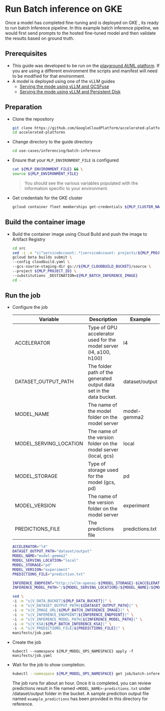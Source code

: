 # Run Batch inference on GKE

Once a model has completed fine-tuning and is deployed on GKE , its ready to run batch Inference pipeline.
In this example batch inference pipeline, we would first send prompts to the hosted fine-tuned model and then validate the results based on ground truth.

## Prerequisites

- This guide was developed to be run on the [playground AI/ML platform](/platforms/gke-aiml/playground/README.md). If you are using a different environment the scripts and manifest will need to be modified for that environment.
- A model is deployed using one of the vLLM guides
  - [Serving the mode using vLLM and GCSFuse](/use-cases/inferencing/serving/vllm/gcsfuse/README.md)
  - [Serving the mode using vLLM and Persistent Disk](/use-cases/inferencing/serving/vllm/persistent-disk/README.md)

## Preparation

- Clone the repository

  ```sh
  git clone https://github.com/GoogleCloudPlatform/accelerated-platforms && \
  cd accelerated-platforms
  ```

- Change directory to the guide directory

  ```sh
  cd use-cases/inferencing/batch-inference
  ```

- Ensure that your `MLP_ENVIRONMENT_FILE` is configured

  ```sh
  cat ${MLP_ENVIRONMENT_FILE} && \
  source ${MLP_ENVIRONMENT_FILE}
  ```

  > You should see the various variables populated with the information specific to your environment.

- Get credentials for the GKE cluster

  ```sh
  gcloud container fleet memberships get-credentials ${MLP_CLUSTER_NAME} --project ${MLP_PROJECT_ID}
  ```

## Build the container image

- Build the container image using Cloud Build and push the image to Artifact Registry

  ```sh
  cd src
  sed -i -e "s|^serviceAccount:.*|serviceAccount: projects/${MLP_PROJECT_ID}/serviceAccounts/${MLP_BUILD_GSA}|" cloudbuild.yaml
  gcloud beta builds submit \
  --config cloudbuild.yaml \
  --gcs-source-staging-dir gs://${MLP_CLOUDBUILD_BUCKET}/source \
  --project ${MLP_PROJECT_ID} \
  --substitutions _DESTINATION=${MLP_BATCH_INFERENCE_IMAGE}
  cd -
  ```

## Run the job

- Configure the job

  | Variable               | Description                                                          | Example         |
  | ---------------------- | -------------------------------------------------------------------- | --------------- |
  | ACCELERATOR            | Type of GPU accelerator used for the model server (l4, a100, h100)   | l4              |
  | DATASET_OUTPUT_PATH    | The folder path of the generated output data set in the data bucket. | dataset/output  |
  | MODEL_NAME             | The name of the model folder on the model server                     | model-gemma2    |
  | MODEL_SERVING_LOCATION | The name of the version folder on the model server (local, gcs)      | local           |
  | MODEL_STORAGE          | Type of storage used for the model (gcs, pd)                         | pd              |
  | MODEL_VERSION          | The name of the version folder on the model server                   | experiment      |
  | PREDICTIONS_FILE       | The predictions file                                                 | predictions.txt |

  ```sh
  ACCELERATOR="l4"
  DATASET_OUTPUT_PATH="dataset/output"
  MODEL_NAME="model-gemma2"
  MODEL_SERVING_LOCATION="local"
  MODEL_STORAGE="pd"
  MODEL_VERSION="experiment"
  PREDICTIONS_FILE="prediction.txt"
  ```

  ```sh
  INFERENCE_ENDPOINT="http://vllm-openai-${MODEL_STORAGE}-${ACCELERATOR}:8000/v1/chat/completions"
  INFERENCE_MODEL_PATH="/${MODEL_SERVING_LOCATION}/${MODEL_NAME}/${MODEL_VERSION}"
  ```

  ```sh
  sed \
  -i -e "s|V_DATA_BUCKET|${MLP_DATA_BUCKET}|" \
  -i -e "s|V_DATASET_OUTPUT_PATH|${DATASET_OUTPUT_PATH}|" \
  -i -e "s|V_IMAGE_URL|${MLP_BATCH_INFERENCE_IMAGE}|" \
  -i -e "s|V_INFERENCE_ENDPOINT|${INFERENCE_ENDPOINT}|" \
  -i -e "s|V_INFERENCE_MODEL_PATH|${INFERENCE_MODEL_PATH}|" \
  -i -e "s|V_KSA|${MLP_BATCH_INFERENCE_KSA}|" \
  -i -e "s|V_PREDICTIONS_FILE|${PREDICTIONS_FILE}|" \
  manifests/job.yaml
  ```

- Create the job

  ```
  kubectl --namespace ${MLP_MODEL_OPS_NAMESPACE} apply -f manifests/job.yaml
  ```

- Wait for the job to show completion.

  ```sh
  kubectl --namespace ${MLP_MODEL_OPS_NAMESPACE} get job/batch-inference
  ```

  The job runs for about an hour. Once it is completed, you can review predictions result in file named `<MODEL_NAME>-predictions.txt` under /dataset/output folder in the bucket. A sample prediction output file named `example_predictions` has been provided in this directory for reference.
